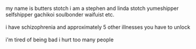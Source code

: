 <br> my name is butters stotch i am a stephen and linda stotch yumeshipper selfshipper gachikoi soulbonder waifuist etc.</br>
<br>i have schizophrenia and approximately 5 other illnesses you have to unlock</br>
<br>i'm tired of being bad i hurt too many people</br>
